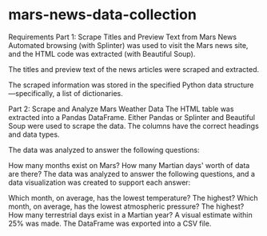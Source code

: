 # mars-news-data-collection


Requirements
Part 1: Scrape Titles and Preview Text from Mars News 
Automated browsing (with Splinter) was used to visit the Mars news site, and the HTML code was extracted (with Beautiful Soup).

The titles and preview text of the news articles were scraped and extracted.

The scraped information was stored in the specified Python data structure—specifically, a list of dictionaries. 

Part 2: Scrape and Analyze Mars Weather Data 
The HTML table was extracted into a Pandas DataFrame. Either Pandas or Splinter and Beautiful Soup were used to scrape the data. The columns have the correct headings and data types. 

The data was analyzed to answer the following questions: 

How many months exist on Mars? 
How many Martian days' worth of data are there?
The data was analyzed to answer the following questions, and a data visualization was created to support each answer: 

Which month, on average, has the lowest temperature? The highest? 
Which month, on average, has the lowest atmospheric pressure? The highest? 
How many terrestrial days exist in a Martian year? A visual estimate within 25% was made. 
The DataFrame was exported into a CSV file. 
